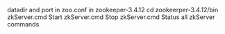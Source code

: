 datadir and port in zoo.conf in zookeeper-3.4.12
cd zookeerper-3.4.12/bin
zkServer.cmd Start
zkServer.cmd Stop
zkServer.cmd Status
all zkServer commands